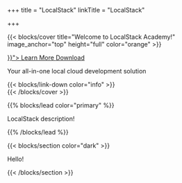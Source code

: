 +++
title = "LocalStack"
linkTitle = "LocalStack"

+++

{{< blocks/cover title="Welcome to LocalStack Academy!" image_anchor="top" height="full" color="orange" >}}
<div class="mx-auto">
  <a class="btn btn-lg btn-primary mr-3 mb-4" href="{{< relref "/docs" >}}">
    Learn More <i class="fas fa-arrow-alt-circle-right ml-2"></i>
  </a>
  <a class="btn btn-lg btn-secondary mr-3 mb-4" href="https://github.com/localstack/localstack">
    Download <i class="fab fa-github ml-2 "></i>
  </a>
  <p class="lead mt-5">Your all-in-one local cloud development solution</p>
  {{< blocks/link-down color="info" >}}
</div>
{{< /blocks/cover >}}


{{% blocks/lead color="primary" %}}

LocalStack description!

{{% /blocks/lead %}}

{{< blocks/section color="dark" >}}

Hello!

{{< /blocks/section >}}

